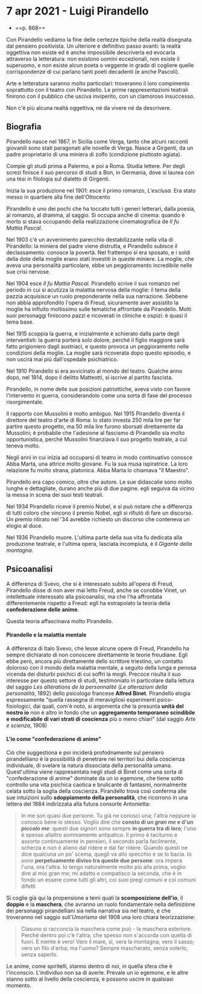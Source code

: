# 7 apr 2021 - Luigi Pirandello
- ==p. 868==

Con Pirandello vediamo la fine delle certezze tipiche della realtà disegnata dal pensiero positivista.
Un ulteriore e definitivo passo avanti: la realtà oggettiva non esiste ed è anche impossibile descriverla ed evocarla attraverso la letteratura: non esistono uomini eccezionali, non esiste il superuomo, e non esiste alcun poeta o veggente in grado di cogliere quelle corrispondenze di cui parlano tanti poeti decadenti (e anche Pascoli).

Arte e letteratura saranno molto particolari: troveranno il loro compimento soprattutto con il teatro con Pirandello. Le prime rappresentazioni teatrali finirono con il pubblico che usciva inviperito, con un clamoroso insuccesso.

Non c'è più alcuna realtà oggettiva, né da vivere né da descrivere.

## Biografia

Pirandello nasce nel 1867, in Sicilia come Verga, tanto che alcuni racconti giovanili sono stati paragonati alle novelle di Verga.
Nasce a Girgenti, da un padre proprietario di una miniera di zolfo (condizione piuttosto agiata).

Compie gli studi prima a Palermo, e poi a Roma. Studia lettere.
Per degli screzi finisce il suo percorso di studi a Bon, in Germania, dove si laurea con una tesi in filologia sul dialetto di Girgenti.

Inizia la sua produzione nel 1901: esce il primo romanzo, _L'esclusa_. Era stato messo in quartiere alla fine dell'Ottocento

Pirandello è uno dei pochi che ha toccato tutti i generi letterari, dalla poesia, al romanzo, al dramma, al saggio. Si occupa anche di cinema: quando è morto si stava occupando della realizzazione cinematografica de _Il fu Mattia Pascal_.

Nel 1903 c'è un avvenimento parecchio destabilizzante nella vita di Pirandello: la miniera del padre viene distrutta, e Pirandello subisce il declassamento: conosce la povertà. Nel frattempo si era sposato, e i soldi della dote della moglie erano stati investiti in queste miniere.
La moglie, che aveva una personalità particolare, ebbe un peggioramento incredibile nelle sue crisi nervose.

Nel 1904 esce _Il fu Mattia Pascal_. Pirandello scrive il suo romanzo nel periodo in cui si acutizza la malattia nervosa della moglie: il tema della pazzia acquisisce un ruolo preponderante nella sua narrazione.
Sebbene non abbia approfondito l'opera di Freud, sicuramente aver assistito la moglie ha influito moltissimo sulle tematiche affrontate da Pirandello. Molti suoi personaggi finiscono pazzi e ricoverati in cliniche e ospizi: è quasi il tema base.

Nel 1915 scoppia la guerra, e inizialmente è schierato dalla parte degli interventisti: la guerra porterà solo dolore, perché il figlio maggiore sarà fatto prigioniero dagli austriaci, e questo provoca un peggioramento nelle condizioni della moglie.
La moglie sarà ricoverata dopo questo episodio, e non uscirà mai più dall'ospedale psichiatrico.

Nel 1910 Pirandello si era avvicinato al mondo del teatro.
Qualche anno dopo, nel 1914, dopo il delitto Matteotti, si iscrive al partito fascista.

Pirandello, in nome delle sue posizioni patriottiche, aveva visto con favore l'intervento in guerra, considerandolo come una sorta di fase del processo risorgimentale.

Il rapporto con Mussolini è molto ambiguo. Nel 1915 Pirandello diventa il direttore del teatro d'arte di Roma: lo stato investa 250 mila lire per far partire questo progetto, ma 50 mila lire furono sborsati direttamente da Mussolini; è probabile che l'adesione al fascismo di Pirandello sia molto opportunistica, perché Mussolini finanziava il suo progetto teatrale, a cui teneva molto.

Negli anni in cui inizia ad occuparsi di teatro in modo continuativo conosce Abba Marta, una attrice molto giovane. Fu la sua musa ispiratrice.
La loro relazione fu molto strana, platonica. Abba Marta lo chiamava "Il Maestro".

Pirandello era capo comico, oltre che autore. Le sue didascalie sono molto lunghe e dettagliate, durano anche più di due pagine. egli seguiva da vicino la messa in scena dei suoi testi teatrali.

Nel 1934 Pirandello riceve il premio Nobel, e si può notare che a differenza di tutti coloro che vincono il premio Nobel, egli si rifiutò di fare un discorso.
Un premio ritirato nel '34 avrebbe richiesto un discorso che conteneva un elogio al duce.

Nel 1936 Pirandello muore. L'ultima parte della sua vita fu dedicata alla produzione teatrale, e l'ultima opera, lasciata incompiuta, è il _Gigante della montagna_.

## Psicoanalisi

A differenza di Svevo, che si è interessato subito all'opera di Freud, Pirandello disse di non aver mai letto Freud, anche se conobbe Vinet, un intellettuale interessato alla psicoanalisi, ma che l'ha affrontata differentemente rispetto a Freud: egli ha estrapolato la teoria della **confederazione delle anime**.

Questa teoria affascinava molto Pirandello.

#### Pirandello e la malattia mentale

A differenza di Italo Svevo, che lesse alcune opere di Freud, Pirandello ha sempre dichiarato di non conoscere direttamente le teorie freudiane. Egli ebbe però, ancora più direttamente dello scrittore triestino, un contatto doloroso con il mondo della malattia mentale, a seguito della lunga e penosa vicenda dei disturbi psichici di cui soffrì la mogli. Precoce risulta il suo interesse per questo settore di studi, testimoniato in particolare dalla lettura del saggio *Les altérations de la personnalité* (*Le alterazioni della personalità*, 1892) dello psicologo francese **Alfred Binet**. Pirandello elogia espressamente "quella rassegna di meravigliosi esperimenti psico-fisiologici, dai quali, com'è noto, si argomenta che la presunta **unità del nostro io** non è altro in fondo che un **aggregamento temporaneo scindibile e modificabile di vari strati di coscienza** più o meno chiari" (dal saggio *Arte e scienza*, 1908)

#### L'io come "confederazione di anime"

Ciò che suggestiona e poi inciderà profodnamente sul pensiero pirandelliano è la possibilità di penetrare nei territori bui della coscienza individuale, di svelare la natura dissociata della personalità umana. Quest'ultima viene rappresentata negli studi di Binet come una sorta di "confederazione di anime" dominate da un io egemone, che tiene sotto controllo una vita psichica caotica e brulicante di fantasmi, normalmente celata sotto la soglia della coscienza. Pirandello trova così conferma alle sue intuizioni sullo **sdoppiamento della personalità**, che ricorrono in una lettera del 1884 indirizzata alla futura consorte Antonietta:

> In me son quasi due persone. Tu già ne conosci una; l'altra neppure la conosco bene io stesso. Voglio dire che **consto di un _gran me_ e d'un _piccolo me_**: questi due signori sono sempre **in guerra tra di loro**; l'uno è spesso allaltro sommamente antipatico. Il primo è taciturno e assorto continuamente in pensieri, il secondo parla facilmente, scherza e non è alieno dal ridere e dal far ridere. Quando questi ne dice qualcuna un po' scema, quegli va allo specchio e se lo bacia. Io sono **perpetuamente diviso tra queste due persone**: ora impera l'una, ora l'altra. Io tengo naturalmente molto più alla prima, voglio dire al mio gran me; mi adatto e compatisco la seconda, che è in fondo un essere come tutti gli altri, coi suoi pregi comuni e coi comuni difetti

Si coglie già qui la propensione a temi quali la **scomposizione dell'io**, il **doppio** e la **maschera**, che avranno un ruolo fondamentale nella definizione dei personaggi pirandelliani sia nella narrativa sia nel teatro, e che troveranno nel saggio sull'*Umorismo* del 1908 una loro chiara teorizzazione:

> Ciasuno si racconcia la maschera come può - la maschera esteriore. Perché dentro poi c'è l'altra, che spesso non s'accorda con quella di fuori. E niente è vero! Vero il mare, sì, vera la montagna; vero il sasso; vero un filo d'erba; ma l'uomo? Sempre mascherato, senza volerlo, senza saperlo.

Le anime, come spiritelli, stanno dentro di noi, in quella sfera che è l'inconscio. L'individuo non sa di averle. Prevale un io egemone, e le altre stanno sotto al livello della coscienza, e possono uscire in qualsiasi momento.
